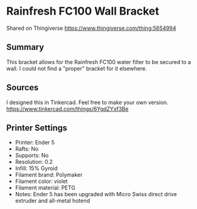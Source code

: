 # Rainfresh FC100 Wall Bracket

Shared on Thingiverse https://www.thingiverse.com/thing:5654994

## Summary

This bracket allows for the Rainfresh FC100 water filter to be secured to a wall. I could not find a "proper" bracket for it elsewhere.

## Sources

I designed this in Tinkercad. Feel free to make your own version.
https://www.tinkercad.com/things/6YgdZYxf3Be

## Printer Settings

- Printer: Ender 5
- Rafts: No
- Supports: No
- Resolution: 0.2
- Infill: 15% Gyroid
- Filament brand: Polymaker
- Filament color: violet
- Filament material: PETG
- Notes: Ender 5 has been upgraded with Micro Swiss direct drive extruder and all-metal hotend